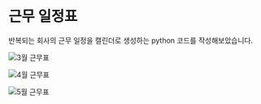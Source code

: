 # 근무 일정표
반복되는 회사의 근무 일정을 캘린더로 생성하는 python 코드를 작성해보았습니다.

![3월 근무표](https://github.com/user-attachments/assets/a7ce2c13-f04d-44f7-a2e7-cea88f7bace1)

![4월 근무표](https://github.com/user-attachments/assets/abc66afe-d512-4049-ad26-41b57e1b086f)

![5월 근무표](https://github.com/user-attachments/assets/c8929035-a8f7-46c9-b724-69a57dc63ca0)
